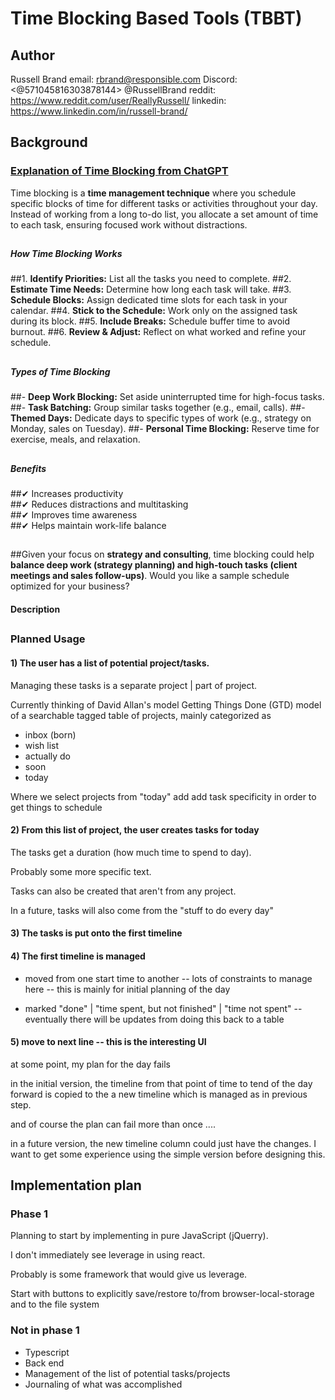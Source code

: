 # Time Blocking Based Tools (TBBT)

## Author

Russell Brand
email:    rbrand@responsible.com
Discord:  <@571045816303878144> @RussellBrand
reddit:   https://www.reddit.com/user/ReallyRussell/
linkedin: https://www.linkedin.com/in/russell-brand/

## Background 

### [Explanation of Time Blocking from ChatGPT](https://chatgpt.com/share/679e3863-28cc-800e-8c18-1329a5e20fa6)
Time blocking is a **time management technique** where you schedule specific blocks of time for different tasks or activities throughout your day. Instead of working from a long to-do list, you allocate a set amount of time to each task, ensuring focused work without distractions.
##
##### **How Time Blocking Works**
##1. **Identify Priorities:** List all the tasks you need to complete.
##2. **Estimate Time Needs:** Determine how long each task will take.
##3. **Schedule Blocks:** Assign dedicated time slots for each task in your calendar.
##4. **Stick to the Schedule:** Work only on the assigned task during its block.
##5. **Include Breaks:** Schedule buffer time to avoid burnout.
##6. **Review & Adjust:** Reflect on what worked and refine your schedule.
##
##### **Types of Time Blocking**
##- **Deep Work Blocking:** Set aside uninterrupted time for high-focus tasks.
##- **Task Batching:** Group similar tasks together (e.g., email, calls).
##- **Themed Days:** Dedicate days to specific types of work (e.g., strategy on Monday, sales on Tuesday).
##- **Personal Time Blocking:** Reserve time for exercise, meals, and relaxation.
##
##### **Benefits**
##✔ Increases productivity  
##✔ Reduces distractions and multitasking  
##✔ Improves time awareness  
##✔ Helps maintain work-life balance  
##
##Given your focus on **strategy and consulting**, time blocking could help **balance deep work (strategy planning) and high-touch tasks (client meetings and sales follow-ups)**. Would you like a sample schedule optimized for your business?
#### Description
##

### Planned Usage

#### 1) The user has a list of potential project/tasks.
Managing these tasks is a separate project | part of project.

Currently thinking of David Allan's model Getting Things Done (GTD) model of a searchable tagged table of projects, mainly categorized as

* inbox (born)
* wish list
* actually do
* soon
* today

Where we select projects from "today" add add task specificity in order to get things to schedule


#### 2) From this list of project, the user creates tasks for today
The tasks get a duration (how much time to spend to day).

Probably some more specific text.



Tasks can also be created that aren't from any project.

In a future, tasks will also come from the "stuff to do every day"


#### 3) The tasks is put onto the first timeline

#### 4) The first timeline is managed

* moved from one start time to another -- lots of constraints to manage here -- this is mainly for initial planning of the day

* marked "done" | "time spent, but not finished" | "time not spent" -- eventually there will be updates from doing this back to a table 

#### 5) move to next line -- this is the interesting UI

at some point, my plan for the day fails

in the initial version, the timeline from that point of time to tend of the day forward is copied to the a new timeline which is managed as in previous step.

and of course the plan can fail more than once ....

in a future version, the new timeline column could just have the changes. I want to get some experience using the simple version before designing this.

## Implementation plan
### Phase 1
Planning to start by implementing in pure JavaScript (jQuerry).

I don't immediately see leverage in using react.

Probably is some framework that would give us leverage.

Start with buttons to explicitly save/restore to/from browser-local-storage and to the file system
### Not in phase 1
* Typescript
* Back end
* Management of the list of potential tasks/projects
* Journaling of what was accomplished





